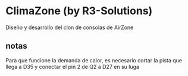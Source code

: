 # ClimaZone (by R3-Solutions)
Diseño y desarrollo del clon de consolas de AirZone

## notas
Para que funcione la demanda de calor, es necesario cortar la pista que llega a D35 y conectar el pin 2 de Q2 a D27 en su luga
